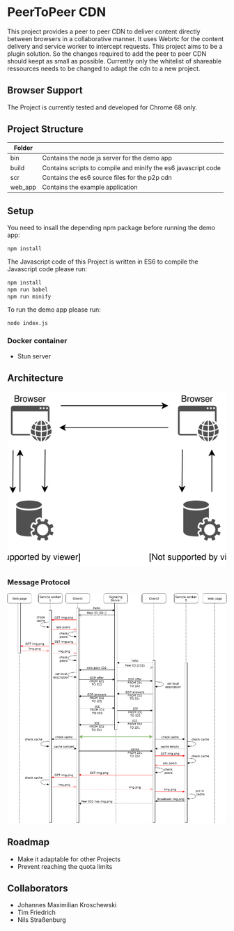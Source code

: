 # PeerToPeer CDN
This project provides a peer to peer CDN to deliver content directly between browsers in a collaborative manner. It uses Webrtc for the content delivery and service worker to intercept requests. This project aims to be a plugin solution. So the changes required to add the peer to peer CDN should keept as small as possible. Currently only the whitelist of shareable ressources needs to be changed to adapt the cdn to a new project.

## Browser Support
The Project is currently tested and developed for Chrome 68 only.

## Project Structure

| Folder        |                                                                 |
| ------------- |-------------                                                    |
| bin           | Contains the node js server for the demo app                    |
| build         | Contains scripts to compile and minify the es6 javascript code  |
| scr           | Contains the es6 source files for the p2p cdn                   |
| web_app       | Contains the example application                                |

## Setup

You need to insall the depending npm package before running the demo app:
```console
npm install
```
The Javascript code of this Project is written in ES6 to compile the Javascript code please run:
```console
npm install
npm run babel
npm run minify
```

To run the demo app please run:
```console
node index.js
```

### Docker container

- Stun server

## Architecture
![Service Worker Architecture](documentation/sw_architecture.svg)
### Message Protocol
![messageflow](documentation/P2P-CDN-messageflow.png)

## Roadmap
- Make it adaptable for other Projects
- Prevent reaching the quota limits

## Collaborators
- Johannes Maximilian Kroschewski
- Tim Friedrich
- Nils Straßenburg
